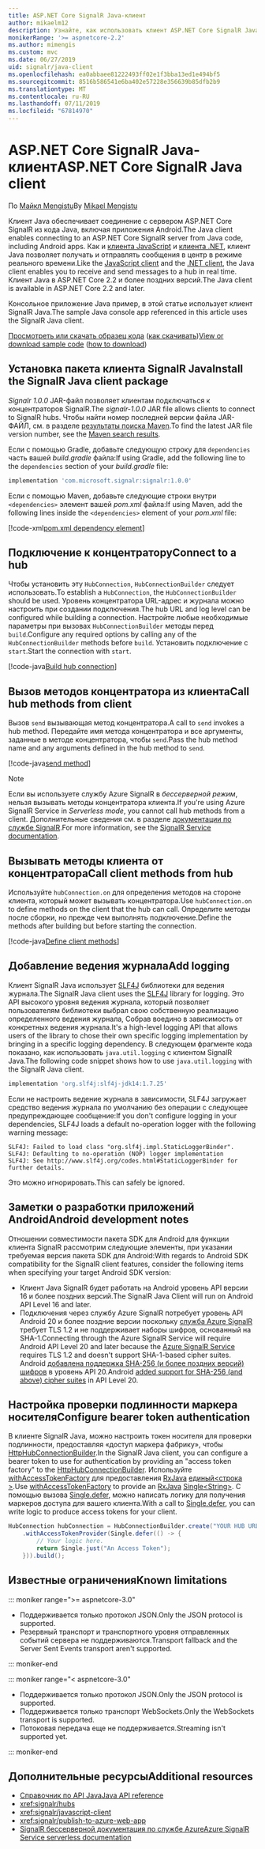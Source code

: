 ```yaml
---
title: ASP.NET Core SignalR Java-клиент
author: mikaelm12
description: Узнайте, как использовать клиент ASP.NET Core SignalR Java.
monikerRange: '>= aspnetcore-2.2'
ms.author: mimengis
ms.custom: mvc
ms.date: 06/27/2019
uid: signalr/java-client
ms.openlocfilehash: ea0abbaee81222493ff02e1f3bba13ed1e494bf5
ms.sourcegitcommit: 8516b586541e6ba402e57228e356639b85dfb2b9
ms.translationtype: MT
ms.contentlocale: ru-RU
ms.lasthandoff: 07/11/2019
ms.locfileid: "67814970"
---
```

# <a name="aspnet-core-signalr-java-client"></a><span data-ttu-id="caba5-103">ASP.NET Core SignalR Java-клиент</span><span class="sxs-lookup"><span data-stu-id="caba5-103">ASP.NET Core SignalR Java client</span></span>

<span data-ttu-id="caba5-104">По [Майкл Mengistu](https://twitter.com/MikaelM_12)</span><span class="sxs-lookup"><span data-stu-id="caba5-104">By [Mikael Mengistu](https://twitter.com/MikaelM_12)</span></span>

<span data-ttu-id="caba5-105">Клиент Java обеспечивает соединение с сервером ASP.NET Core SignalR из кода Java, включая приложения Android.</span><span class="sxs-lookup"><span data-stu-id="caba5-105">The Java client enables connecting to an ASP.NET Core SignalR server from Java code, including Android apps.</span></span> <span data-ttu-id="caba5-106">Как и [клиента JavaScript](xref:signalr/javascript-client) и [клиента .NET](xref:signalr/dotnet-client), клиент Java позволяет получать и отправлять сообщения в центр в режиме реального времени.</span><span class="sxs-lookup"><span data-stu-id="caba5-106">Like the [JavaScript client](xref:signalr/javascript-client) and the [.NET client](xref:signalr/dotnet-client), the Java client enables you to receive and send messages to a hub in real time.</span></span> <span data-ttu-id="caba5-107">Клиент Java в ASP.NET Core 2.2 и более поздних версий.</span><span class="sxs-lookup"><span data-stu-id="caba5-107">The Java client is available in ASP.NET Core 2.2 and later.</span></span>

<span data-ttu-id="caba5-108">Консольное приложение Java пример, в этой статье использует клиент SignalR Java.</span><span class="sxs-lookup"><span data-stu-id="caba5-108">The sample Java console app referenced in this article uses the SignalR Java client.</span></span>

<span data-ttu-id="caba5-109">[Просмотреть или скачать образец кода](https://github.com/aspnet/AspNetCore.Docs/tree/master/aspnetcore/signalr/java-client/sample) ([как скачивать](xref:index#how-to-download-a-sample))</span><span class="sxs-lookup"><span data-stu-id="caba5-109">[View or download sample code](https://github.com/aspnet/AspNetCore.Docs/tree/master/aspnetcore/signalr/java-client/sample) ([how to download](xref:index#how-to-download-a-sample))</span></span>

## <a name="install-the-signalr-java-client-package"></a><span data-ttu-id="caba5-110">Установка пакета клиента SignalR Java</span><span class="sxs-lookup"><span data-stu-id="caba5-110">Install the SignalR Java client package</span></span>

<span data-ttu-id="caba5-111">*Signalr 1.0.0* JAR-файл позволяет клиентам подключаться к концентраторов SignalR.</span><span class="sxs-lookup"><span data-stu-id="caba5-111">The *signalr-1.0.0* JAR file allows clients to connect to SignalR hubs.</span></span> <span data-ttu-id="caba5-112">Чтобы найти номер последней версии файла JAR-ФАЙЛ, см. в разделе [результаты поиска Maven](https://search.maven.org/search?q=g:com.microsoft.signalr%20AND%20a:signalr).</span><span class="sxs-lookup"><span data-stu-id="caba5-112">To find the latest JAR file version number, see the [Maven search results](https://search.maven.org/search?q=g:com.microsoft.signalr%20AND%20a:signalr).</span></span>

<span data-ttu-id="caba5-113">Если с помощью Gradle, добавьте следующую строку для `dependencies` часть вашей *build.gradle* файла:</span><span class="sxs-lookup"><span data-stu-id="caba5-113">If using Gradle, add the following line to the `dependencies` section of your *build.gradle* file:</span></span>

```gradle
implementation 'com.microsoft.signalr:signalr:1.0.0'
```

<span data-ttu-id="caba5-114">Если с помощью Maven, добавьте следующие строки внутри `<dependencies>` элемент вашей *pom.xml* файла:</span><span class="sxs-lookup"><span data-stu-id="caba5-114">If using Maven, add the following lines inside the `<dependencies>` element of your *pom.xml* file:</span></span>

[!code-xml[pom.xml dependency element](java-client/sample/pom.xml?name=snippet_dependencyElement)]

## <a name="connect-to-a-hub"></a><span data-ttu-id="caba5-115">Подключение к концентратору</span><span class="sxs-lookup"><span data-stu-id="caba5-115">Connect to a hub</span></span>

<span data-ttu-id="caba5-116">Чтобы установить эту `HubConnection`, `HubConnectionBuilder` следует использовать.</span><span class="sxs-lookup"><span data-stu-id="caba5-116">To establish a `HubConnection`, the `HubConnectionBuilder` should be used.</span></span> <span data-ttu-id="caba5-117">Уровень концентратора URL-адрес и журнала можно настроить при создании подключения.</span><span class="sxs-lookup"><span data-stu-id="caba5-117">The hub URL and log level can be configured while building a connection.</span></span> <span data-ttu-id="caba5-118">Настройте любые необходимые параметры при вызовах `HubConnectionBuilder` методы перед `build`.</span><span class="sxs-lookup"><span data-stu-id="caba5-118">Configure any required options by calling any of the `HubConnectionBuilder` methods before `build`.</span></span> <span data-ttu-id="caba5-119">Установить подключение с `start`.</span><span class="sxs-lookup"><span data-stu-id="caba5-119">Start the connection with `start`.</span></span>

[!code-java[Build hub connection](java-client/sample/src/main/java/Chat.java?range=16-17)]

## <a name="call-hub-methods-from-client"></a><span data-ttu-id="caba5-120">Вызов методов концентратора из клиента</span><span class="sxs-lookup"><span data-stu-id="caba5-120">Call hub methods from client</span></span>

<span data-ttu-id="caba5-121">Вызов `send` вызывающая метод концентратора.</span><span class="sxs-lookup"><span data-stu-id="caba5-121">A call to `send` invokes a hub method.</span></span> <span data-ttu-id="caba5-122">Передайте имя метода концентратора и все аргументы, заданные в методе концентратора, чтобы `send`.</span><span class="sxs-lookup"><span data-stu-id="caba5-122">Pass the hub method name and any arguments defined in the hub method to `send`.</span></span>

[!code-java[send method](java-client/sample/src/main/java/Chat.java?range=28)]

> [!NOTE]
> <span data-ttu-id="caba5-123">Если вы используете службу Azure SignalR в *бессерверной режим*, нельзя вызывать методы концентратора клиента.</span><span class="sxs-lookup"><span data-stu-id="caba5-123">If you're using Azure SignalR Service in *Serverless mode*, you cannot call hub methods from a client.</span></span> <span data-ttu-id="caba5-124">Дополнительные сведения см. в разделе [документации по службе SignalR](/azure/azure-signalr/signalr-concept-serverless-development-config).</span><span class="sxs-lookup"><span data-stu-id="caba5-124">For more information, see the [SignalR Service documentation](/azure/azure-signalr/signalr-concept-serverless-development-config).</span></span>

## <a name="call-client-methods-from-hub"></a><span data-ttu-id="caba5-125">Вызывать методы клиента от концентратора</span><span class="sxs-lookup"><span data-stu-id="caba5-125">Call client methods from hub</span></span>

<span data-ttu-id="caba5-126">Используйте `hubConnection.on` для определения методов на стороне клиента, который может вызывать концентратора.</span><span class="sxs-lookup"><span data-stu-id="caba5-126">Use `hubConnection.on` to define methods on the client that the hub can call.</span></span> <span data-ttu-id="caba5-127">Определите методы после сборки, но прежде чем выполнять подключение.</span><span class="sxs-lookup"><span data-stu-id="caba5-127">Define the methods after building but before starting the connection.</span></span>

[!code-java[Define client methods](java-client/sample/src/main/java/Chat.java?range=19-21)]

## <a name="add-logging"></a><span data-ttu-id="caba5-128">Добавление ведения журнала</span><span class="sxs-lookup"><span data-stu-id="caba5-128">Add logging</span></span>

<span data-ttu-id="caba5-129">Клиент SignalR Java использует [SLF4J](https://www.slf4j.org/) библиотеки для ведения журнала.</span><span class="sxs-lookup"><span data-stu-id="caba5-129">The SignalR Java client uses the [SLF4J](https://www.slf4j.org/) library for logging.</span></span> <span data-ttu-id="caba5-130">Это API высокого уровня ведения журнала, который позволяет пользователям библиотеки выбрал свою собственную реализацию определенного ведения журнала, Собрав воедино в зависимость от конкретных ведения журнала.</span><span class="sxs-lookup"><span data-stu-id="caba5-130">It's a high-level logging API that allows users of the library to chose their own specific logging implementation by bringing in a specific logging dependency.</span></span> <span data-ttu-id="caba5-131">В следующем фрагменте кода показано, как использовать `java.util.logging` с клиентом SignalR Java.</span><span class="sxs-lookup"><span data-stu-id="caba5-131">The following code snippet shows how to use `java.util.logging` with the SignalR Java client.</span></span>

```gradle
implementation 'org.slf4j:slf4j-jdk14:1.7.25'
```

<span data-ttu-id="caba5-132">Если не настроить ведение журнала в зависимости, SLF4J загружает средство ведения журнала по умолчанию без операции с следующее предупреждающее сообщение:</span><span class="sxs-lookup"><span data-stu-id="caba5-132">If you don't configure logging in your dependencies, SLF4J loads a default no-operation logger with the following warning message:</span></span>

```
SLF4J: Failed to load class "org.slf4j.impl.StaticLoggerBinder".
SLF4J: Defaulting to no-operation (NOP) logger implementation
SLF4J: See http://www.slf4j.org/codes.html#StaticLoggerBinder for further details.
```

<span data-ttu-id="caba5-133">Это можно игнорировать.</span><span class="sxs-lookup"><span data-stu-id="caba5-133">This can safely be ignored.</span></span>

## <a name="android-development-notes"></a><span data-ttu-id="caba5-134">Заметки о разработки приложений Android</span><span class="sxs-lookup"><span data-stu-id="caba5-134">Android development notes</span></span>

<span data-ttu-id="caba5-135">Отношении совместимости пакета SDK для Android для функции клиента SignalR рассмотрим следующие элементы, при указании требуемая версия пакета SDK для Android:</span><span class="sxs-lookup"><span data-stu-id="caba5-135">With regards to Android SDK compatibility for the SignalR client features, consider the following items when specifying your target Android SDK version:</span></span>

* <span data-ttu-id="caba5-136">Клиент Java SignalR будет работать на Android уровень API версии 16 и более поздних версий.</span><span class="sxs-lookup"><span data-stu-id="caba5-136">The SignalR Java Client will run on Android API Level 16 and later.</span></span>
* <span data-ttu-id="caba5-137">Подключения через службу Azure SignalR потребует уровень API Android 20 и более поздние версии поскольку [служба Azure SignalR](/azure/azure-signalr/signalr-overview) требует TLS 1.2 и не поддерживает наборы шифров, основанный на SHA-1.</span><span class="sxs-lookup"><span data-stu-id="caba5-137">Connecting through the Azure SignalR Service will require Android API Level 20 and later because the [Azure SignalR Service](/azure/azure-signalr/signalr-overview) requires TLS 1.2 and doesn't support SHA-1-based cipher suites.</span></span> <span data-ttu-id="caba5-138">Android [добавлена поддержка SHA-256 (и более поздних версий) шифров](https://developer.android.com/reference/javax/net/ssl/SSLSocket) в уровень API 20.</span><span class="sxs-lookup"><span data-stu-id="caba5-138">Android [added support for SHA-256 (and above) cipher suites](https://developer.android.com/reference/javax/net/ssl/SSLSocket) in API Level 20.</span></span>

## <a name="configure-bearer-token-authentication"></a><span data-ttu-id="caba5-139">Настройка проверки подлинности маркера носителя</span><span class="sxs-lookup"><span data-stu-id="caba5-139">Configure bearer token authentication</span></span>

<span data-ttu-id="caba5-140">В клиенте SignalR Java, можно настроить токен носителя для проверки подлинности, предоставляя «доступ маркера фабрику», чтобы [HttpHubConnectionBuilder](/java/api/com.microsoft.signalr._http_hub_connection_builder?view=aspnet-signalr-java).</span><span class="sxs-lookup"><span data-stu-id="caba5-140">In the SignalR Java client, you can configure a bearer token to use for authentication by providing an "access token factory" to the [HttpHubConnectionBuilder](/java/api/com.microsoft.signalr._http_hub_connection_builder?view=aspnet-signalr-java).</span></span> <span data-ttu-id="caba5-141">Используйте [withAccessTokenFactory](/java/api/com.microsoft.signalr._http_hub_connection_builder.withaccesstokenprovider?view=aspnet-signalr-java#com_microsoft_signalr__http_hub_connection_builder_withAccessTokenProvider_Single_String__) для предоставления [RxJava](https://github.com/ReactiveX/RxJava) [единый\<строка >](https://reactivex.io/documentation/single.html).</span><span class="sxs-lookup"><span data-stu-id="caba5-141">Use [withAccessTokenFactory](/java/api/com.microsoft.signalr._http_hub_connection_builder.withaccesstokenprovider?view=aspnet-signalr-java#com_microsoft_signalr__http_hub_connection_builder_withAccessTokenProvider_Single_String__) to provide an [RxJava](https://github.com/ReactiveX/RxJava) [Single\<String>](https://reactivex.io/documentation/single.html).</span></span> <span data-ttu-id="caba5-142">С помощью вызова [Single.defer](https://reactivex.io/RxJava/javadoc/io/reactivex/Single.html#defer-java.util.concurrent.Callable-), можно написать логику для получения маркеров доступа для вашего клиента.</span><span class="sxs-lookup"><span data-stu-id="caba5-142">With a call to [Single.defer](https://reactivex.io/RxJava/javadoc/io/reactivex/Single.html#defer-java.util.concurrent.Callable-), you can write logic to produce access tokens for your client.</span></span>

```java
HubConnection hubConnection = HubConnectionBuilder.create("YOUR HUB URL HERE")
    .withAccessTokenProvider(Single.defer(() -> {
        // Your logic here.
        return Single.just("An Access Token");
    })).build();
```

## <a name="known-limitations"></a><span data-ttu-id="caba5-143">Известные ограничения</span><span class="sxs-lookup"><span data-stu-id="caba5-143">Known limitations</span></span>

::: moniker range=">= aspnetcore-3.0"

* <span data-ttu-id="caba5-144">Поддерживается только протокол JSON.</span><span class="sxs-lookup"><span data-stu-id="caba5-144">Only the JSON protocol is supported.</span></span>
* <span data-ttu-id="caba5-145">Резервный транспорт и транспортного уровня отправленных событий сервера не поддерживаются.</span><span class="sxs-lookup"><span data-stu-id="caba5-145">Transport fallback and the Server Sent Events transport aren't supported.</span></span>

::: moniker-end

::: moniker range="< aspnetcore-3.0"

* <span data-ttu-id="caba5-146">Поддерживается только протокол JSON.</span><span class="sxs-lookup"><span data-stu-id="caba5-146">Only the JSON protocol is supported.</span></span>
* <span data-ttu-id="caba5-147">Поддерживается только транспорт WebSockets.</span><span class="sxs-lookup"><span data-stu-id="caba5-147">Only the WebSockets transport is supported.</span></span>
* <span data-ttu-id="caba5-148">Потоковая передача еще не поддерживается.</span><span class="sxs-lookup"><span data-stu-id="caba5-148">Streaming isn't supported yet.</span></span>

::: moniker-end

## <a name="additional-resources"></a><span data-ttu-id="caba5-149">Дополнительные ресурсы</span><span class="sxs-lookup"><span data-stu-id="caba5-149">Additional resources</span></span>

* [<span data-ttu-id="caba5-150">Справочник по API Java</span><span class="sxs-lookup"><span data-stu-id="caba5-150">Java API reference</span></span>](/java/api/com.microsoft.signalr?view=aspnet-signalr-java)
* <xref:signalr/hubs>
* <xref:signalr/javascript-client>
* <xref:signalr/publish-to-azure-web-app>
* [<span data-ttu-id="caba5-151">SignalR бессерверной документация по службе Azure</span><span class="sxs-lookup"><span data-stu-id="caba5-151">Azure SignalR Service serverless documentation</span></span>](/azure/azure-signalr/signalr-concept-serverless-development-config)
